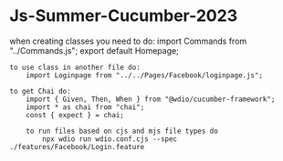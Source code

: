 # Js-Summer-Cucumber-2023

when creating classes you need to do: 
    import Commands from "../Commands.js";
    export default Homepage;

    to use class in another file do: 
        import Loginpage from "../../Pages/Facebook/loginpage.js";

    to get Chai do: 
        import { Given, Then, When } from "@wdio/cucumber-framework";
        import * as chai from "chai";
        const { expect } = chai;

        to run files based on cjs and mjs file types do 
            npx wdio run wdio.conf.cjs --spec ./features/Facebook/Login.feature 

